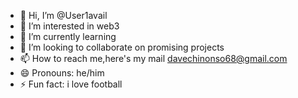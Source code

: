 - 👋 Hi, I’m @User1avail
- 👀 I’m interested in web3 
- 🌱 I’m currently learning 
- 💞️ I’m looking to collaborate on promising projects 
- 📫 How to reach me,here's my mail davechinonso68@gmail.com
- 😄 Pronouns: he/him 
- ⚡ Fun fact: i love football

<!---
User1avail/User1avail is a ✨ special ✨ repository because its `README.md` (this file) appears on your GitHub profile.
You can click the Preview link to take a look at your changes.
--->

